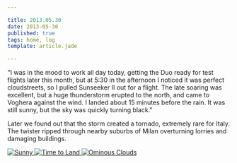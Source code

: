 ```yaml
---

title: 2013.05.30
date: 2013-05-30
published: true
tags: home, log
template: article.jade

---
```

"I was in the mood to work all day today, getting the Duo ready for test flights later this month, but at 5:30 in the afternoon I noticed it was perfect cloudstreets, so I pulled Sunseeker II out for a flight. The late soaring was excellent, but a huge thunderstorm erupted to the north, and came to Voghera against the wind. I landed about 15 minutes before the rain. It was still sunny, but the sky was quickly turning black."

Later we found out that the storm created a tornado, extremely rare for Italy. The twister ripped through nearby suburbs of Milan overturning lorries and damaging buildings. 


<div class="photoset">

<a href="/articles/2013-05-30/sunny.jpg" rel="gal-2013-05-30" title="Sunny">
  <img src="/articles/2013-05-30/thumbs/sunny.jpg" alt= "Sunny" \>
</a>

<a href="/articles/2013-05-30/timetoland.jpg" rel="gal-2013-05-30" title="Time to Land">
  <img src="/articles/2013-05-30/thumbs/timetoland.jpg" alt= "Time to Land" \>
</a>

<a href="/articles/2013-05-30/ominous.jpg" rel="2013-05-30" title="Ominous Clouds">
  <img src="/articles/2013-05-30/thumbs/ominous.jpg" alt= "Ominous Clouds" \>
</a>


</div>
